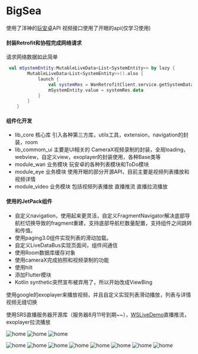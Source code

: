 # BigSea

使用了洋神的[玩安卓](https://www.wanandroid.com/)API
视频接口使用了开眼的api(仅学习使用)

#### 封装Retrofit和协程完成网络请求
请求网络数据如此简单
```kotlin
 val mSystemEntity:MutableLiveData<List<SystemEntity>> by lazy {
        MutableLiveData<List<SystemEntity>>().also {
            launch {
                val systemRes = WanRetrofitClient.service.getSystemData()
                mSystemEntity.value = systemRes.data
            }
        }
    }
```

#### 组件化开发
- lib_core  核心库 引入各种第三方库，utils工具，extension，navigation的封装，room
- lib_commom_ui 主要是UI相关的 CameraX视频录制的封装，全局loading，webview，自定义view，exoplayer的封装使用，各种Base类等
- module_wan  业务模块 玩安卓的各种列表模块和ToDo模块
- module_eye  业务模块 使用开眼的部分开源API，目前主要是视频列表播放和视频详情
- module_video 业务模块 包括视频列表播放  直播推流  直播拉流播放

#### 使用的JetPack组件

- 自定义navigation，使用起来更灵活，自定义FragmentNavigator解决底部导航栏切换导致的fragment重建，支持底部导航栏数量配置，支持组件之间跳转和传值。
- 使用paging3.0组件实现列表的滑动加载。
- 自定义LiveDataBus实现页面间，组件间通信
- 使用Room数据库缓存对象
- 使用cameraX完成拍照和视频录制的功能
- 使用hilt
- 添加Flutter模块
- Kotlin synthetic突然宣布被弃用了，所以开始改成ViewBing

使用google的exoplayer来播放视频，并且自定义实现列表滑动播放，列表与详情视频无缝切换

使用SRS直播服务器开源库（服务器8月11号到期~~），[WSLiveDemo](https://github.com/WangShuo1143368701/WSLiveDemo)直播推流，exoplayer拉流播放

![home](https://raw.githubusercontent.com/chsmy/BigSea/master/screenshot/home_page.png)
![home](https://raw.githubusercontent.com/chsmy/BigSea/master/screenshot/bigsea_1.gif)
![home](https://raw.githubusercontent.com/chsmy/BigSea/master/screenshot/bigsea_2.png)

![home](https://raw.githubusercontent.com/chsmy/BigSea/master/screenshot/bigsea_3.png)
![home](https://raw.githubusercontent.com/chsmy/BigSea/master/screenshot/bigsea_4.png)
![home](https://raw.githubusercontent.com/chsmy/BigSea/master/screenshot/bigsea_5.png)
![home](https://raw.githubusercontent.com/chsmy/BigSea/master/screenshot/bigsea_6.png)
![home](https://raw.githubusercontent.com/chsmy/BigSea/master/screenshot/bigsea_7.png)
![home](https://raw.githubusercontent.com/chsmy/BigSea/master/screenshot/bigsea_8.png)
![home](https://raw.githubusercontent.com/chsmy/BigSea/master/screenshot/bigsea_9.png)
![home](https://raw.githubusercontent.com/chsmy/BigSea/master/screenshot/bigsea_take.png)
